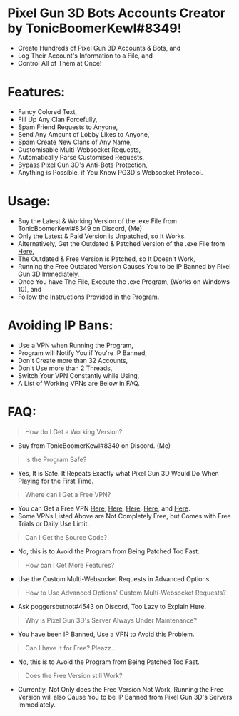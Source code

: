 # Pixel Gun 3D Bots Accounts Creator by TonicBoomerKewl#8349!
- Create Hundreds of Pixel Gun 3D Accounts & Bots, and
- Log Their Account's Information to a File, and
- Control All of Them at Once!

# Features:
- Fancy Colored Text,
- Fill Up Any Clan Forcefully,
- Spam Friend Requests to Anyone,
- Send Any Amount of Lobby Likes to Anyone,
- Spam Create New Clans of Any Name,
- Customisable Multi-Websocket Requests,
- Automatically Parse Customised Requests,
- Bypass Pixel Gun 3D's Anti-Bots Protection,
- Anything is Possible, if You Know PG3D's Websocket Protocol.

# Usage:
- Buy the Latest & Working Version of the .exe File from TonicBoomerKewl#8349 on Discord, (Me)
- Only the Latest & Paid Version is Unpatched, so It Works.
- Alternatively, Get the Outdated & Patched Version of the .exe File from [Here](https://github.com/TonicBoomerKewl/pg3d-bots-accounts-creator/releases/latest),
- The Outdated & Free Version is Patched, so It Doesn't Work,
- Running the Free Outdated Version Causes You to be IP Banned by Pixel Gun 3D Immediately.
- Once You have The File, Execute the .exe Program, (Works on Windows 10), and
- Follow the Instructions Provided in the Program.

# Avoiding IP Bans:
- Use a VPN when Running the Program,
- Program will Notify You if You're IP Banned,
- Don't Create more than 32 Accounts,
- Don't Use more than 2 Threads,
- Switch Your VPN Constantly while Using,
- A List of Working VPNs are Below in FAQ.

# FAQ:
> How do I Get a Working Version?
- Buy from TonicBoomerKewl#8349 on Discord. (Me)
> Is the Program Safe?
- Yes, It is Safe. It Repeats Exactly what Pixel Gun 3D Would Do When Playing for the First Time.
> Where can I Get a Free VPN?
- You can Get a Free VPN [Here](https://www.hotspotshield.com/), [Here](https://www.vpnunlimitedapp.com/), [Here](https://www.vpnbook.com/freevpn), [Here](https://www.vpngate.net/), and [Here](https://openvpn.net/download-open-vpn/).
- Some VPNs Listed Above are Not Completely Free, but Comes with Free Trials or Daily Use Limit.
> Can I Get the Source Code?
- No, this is to Avoid the Program from Being Patched Too Fast.
> How can I Get More Features?
- Use the Custom Multi-Websocket Requests in Advanced Options.
> How to Use Advanced Options' Custom Multi-Websocket Requests?
- Ask poggersbutnot#4543 on Discord, Too Lazy to Explain Here.
> Why is Pixel Gun 3D's Server Always Under Maintenance?
- You have been IP Banned, Use a VPN to Avoid this Problem.
> Can I have It for Free? Pleazz...
- No, this is to Avoid the Program from Being Patched Too Fast.
> Does the Free Version still Work?
- Currently, Not Only does the Free Version Not Work, Running the Free Version will also Cause You to be IP Banned from Pixel Gun 3D's Servers Immediately.

<!--gAAAAABgTaLqIHI-_ZVOWsiwcMq1bgoASt9RbLpSzTgIAvWPLuq0TD4n-K-uvSm2eFfQtnyq1fz0lAzNFTf5df9_vhcDGFY4KBQPMNiyYSiLdPYoLNPAWcK6pfIdEye5ToVQgcE2qJGJp02K9hz8Fr9YRD3LV-LN6nf7pXwAuCJ6A7QMv4FGvwA=-->
